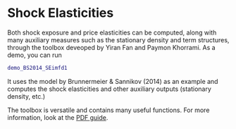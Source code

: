 # Shock Elasticities

Both shock exposure and price elasticities can be computed, along with many auxiliary measures such as the stationary density and term structures, through the toolbox deveoped by Yiran Fan and Paymon Khorrami. As a demo, you can run

```matlab
demo_BS2014_SEimfd1
```

It uses the model by Brunnermeier & Sannikov (2014) as an example and computes the shock elasticities and other auxiliary outputs (stationary density, etc.)

The toolbox is versatile and contains many useful functions. For more information, look at the [PDF guide](/shockElas/main.pdf).
